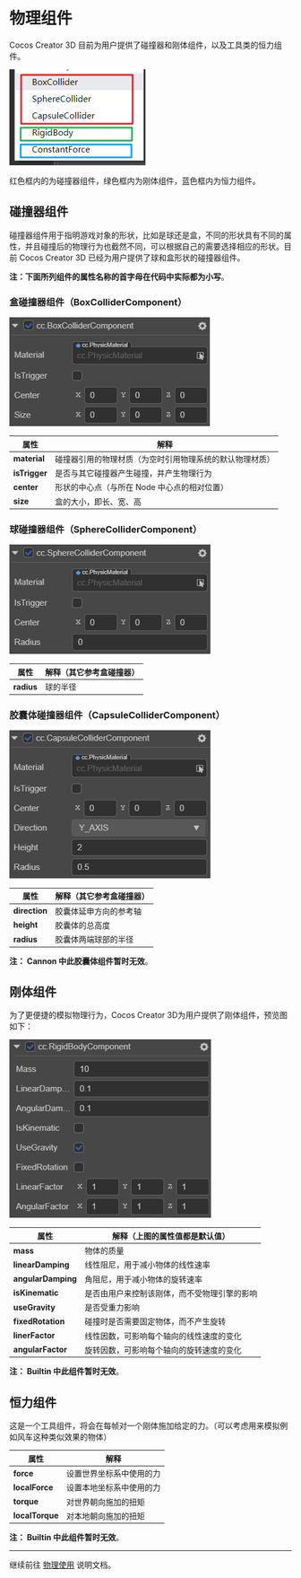 # 物理组件

Cocos Creator 3D 目前为用户提供了碰撞器和刚体组件，以及工具类的恒力组件。

![物理组件](img/PhysicComponent.png)  

红色框内的为碰撞器组件，绿色框内为刚体组件，蓝色框内为恒力组件。

## 碰撞器组件

碰撞器组件用于指明游戏对象的形状，比如是球还是盒，不同的形状具有不同的属性，并且碰撞后的物理行为也截然不同，可以根据自己的需要选择相应的形状。目前 Cocos Creator 3D 已经为用户提供了球和盒形状的碰撞器组件。

**注：下面所列组件的属性名称的首字母在代码中实际都为小写**。

### 盒碰撞器组件（BoxColliderComponent）

![盒碰撞器组件](img/BoxColliderComponent.png)

  属性 | 解释
  ---|---
  **material** | 碰撞器引用的物理材质（为空时引用物理系统的默认物理材质）
  **isTrigger** | 是否与其它碰撞器产生碰撞，并产生物理行为
  **center**  |  形状的中心点（与所在 Node 中心点的相对位置）
  **size**  |  盒的大小，即长、宽、高

### 球碰撞器组件（SphereColliderComponent）

![球碰撞器组件](img/SphereColliderComponent.png)

属性 | 解释（其它参考盒碰撞器）
---|---
**radius** | 球的半径

### 胶囊体碰撞器组件（CapsuleColliderComponent）

![胶囊体碰撞器组件](img/CapsuleColliderComponent.png)

属性 | 解释（其它参考盒碰撞器）
---|---
**direction** | 胶囊体延申方向的参考轴
**height** | 胶囊体的总高度
**radius** | 胶囊体两端球部的半径

**注： Cannon 中此胶囊体组件暂时无效**。

## 刚体组件

为了更便捷的模拟物理行为，Cocos Creator 3D为用户提供了刚体组件，预览图如下：

![刚体组件](img/RigidBodyComponent.png)

属性 | 解释（上图的属性值都是默认值）
---|---
**mass** |  物体的质量
**linearDamping** |  线性阻尼，用于减小物体的线性速率
**angularDamping** |  角阻尼，用于减小物体的旋转速率
**isKinematic** |   是否由用户来控制该刚体，而不受物理引擎的影响
**useGravity** |  是否受重力影响
**fixedRotation** |  碰撞时是否需要固定物体，而不产生旋转
**linerFactor** | 线性因数，可影响每个轴向的线性速度的变化
**angularFactor** | 旋转因数，可影响每个轴向的旋转速度的变化

**注： Builtin 中此组件暂时无效**。

## 恒力组件

这是一个工具组件，将会在每帧对一个刚体施加给定的力。（可以考虑用来模拟例如风车这种类似效果的物体）

属性 | 解释
---|---
**force** |  设置世界坐标系中使用的力
**localForce** |  设置本地坐标系中使用的力
**torque** |  对世界朝向施加的扭矩
**localTorque** |   对本地朝向施加的扭矩

**注： Builtin 中此组件暂时无效**。

---

继续前往 [物理使用](physics-use.md) 说明文档。
